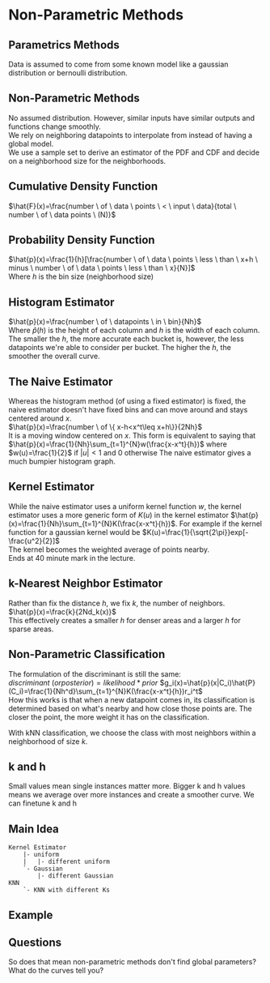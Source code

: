 # Non-Parametric Methods

## Parametrics Methods
Data is assumed to come from some known model like a gaussian distribution or bernoulli distribution.

## Non-Parametric Methods
No assumed distribution. However, similar inputs have similar outputs and functions change smoothly.  
We rely on neighboring datapoints to interpolate from instead of having a global model.  
We use a sample set to derive an estimator of the PDF and CDF and decide on a neighborhood size for the neighborhoods.  

## Cumulative Density Function
$\hat{F}(x)=\frac{number \ of \ data \ points \ < \ input \ data}{total \ number \ of \ data points \ (N)}$

## Probability Density Function
$\hat{p}(x)=\frac{1}{h}[\frac{number \ of \ data \ points \ less \ than \ x+h \ minus \ number \ of \ data \ points \ less \ than \ x}{N}]$   
Where $h$ is the bin size (neighborhood size)

## Histogram Estimator
$\hat{p}(x)=\frac{number \ of \ datapoints \ in \ bin}{Nh}$  
Where $\hat{p}(h)$ is the height of each column and $h$ is the width of each column.  
The smaller the $h$, the more accurate each bucket is, however, the less datapoints we're able to consider per bucket. The higher the $h$, the smoother the overall curve. 

## The Naive Estimator
Whereas the histogram method (of using a fixed estimator) is fixed, the naive estimator doesn't have fixed bins and can move around and stays centered around $x$.  
$\hat{p}(x)=\frac{number \ of \{ x-h<x^t\leq x+h\}}{2Nh}$  
It is a moving window centered on $x$. 
This form is equivalent to saying that $\hat{p}(x)=\frac{1}{Nh}\sum_{t=1}^{N}w(\frac{x-x^t}{h})$ where $w(u)=\frac{1}{2}$ if $|u|<1$ and 0 otherwise 
The naive estimator gives a much bumpier histogram graph. 

## Kernel Estimator
While the naive estimator uses a uniform kernel function $w$, the kernel estimator uses a more generic form of $K(u)$ in the kernel estimator $\hat{p}(x)=\frac{1}{Nh}\sum_{t=1}^{N}K(\frac{x-x^t}{h})$. For example if the kernel function for a gaussian kernel would be $K(u)=\frac{1}{\sqrt{2\pi}}exp[-\frac{u^2}{2}]$  
The kernel becomes the weighted average of points nearby.  
Ends at 40 minute mark in the lecture. 

## k-Nearest Neighbor Estimator
Rather than fix the distance $h$, we fix $k$, the number of neighbors.  
$\hat{p}(x)=\frac{k}{2Nd_k(x)}$  
This effectively creates a smaller $h$ for denser areas and a larger $h$ for sparse areas.  

## Non-Parametric Classification
The formulation of the discriminant is still the same: $discriminant \ (or posterior)=likelihood*prior$
$g_i(x)=\hat{p}(x|C_i)\hat{P}(C_i)=\frac{1}{Nh^d}\sum_{t=1}^{N}K(\frac{x-x^t}{h})r_i^t$  
How this works is that when a new datapoint comes in, its classification is determined based on what's nearby and how close those points are. The closer the point, the more weight it has on the classification. 

With kNN classification, we choose the class with most neighbors within a neighborhood of size $k$. 

## k and h
Small values mean single instances matter more. Bigger k and h values means we average over more instances and create a smoother curve. We can finetune k and h

## Main Idea
```
Kernel Estimator
    |- uniform
    |   |- different uniform
    `- Gaussian
        |- different Gaussian
KNN
    `- KNN with different Ks
```

## Example


## Questions
So does that mean non-parametric methods don't find global parameters?  
What do the curves tell you?